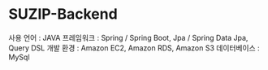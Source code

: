 # SUZIP-Backend

사용 언어 : JAVA
프레임워크 : Spring / Spring Boot, Jpa / Spring Data Jpa, Query DSL
개발 환경 : Amazon EC2, Amazon RDS, Amazon S3
데이터베이스 : MySql
